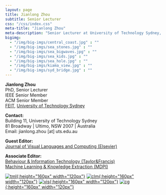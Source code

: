 ```yaml
---
layout: page
title: Jianlong Zhou
subtitle: Senior Lecturer
css: "/css/index.css"
meta-title: "Jianlong Zhou"
meta-description: "Senior Lecturer at University of Technology Sydney, Australia."
bigimg:
  - "/img/big-imgs/central_coast.jpg" : ""
  - "/img/big-imgs/sea_stones.jpg" : ""
  - "/img/big-imgs/sea_bigwaves.jpg" : ""
  - "/img/big-imgs/sea_kids.jpg" : ""
  - "/img/big-imgs/sea_hole.jpg" : ""
  - "/img/big-imgs/kiama_view.jpg" : ""
  - "/img/big-imgs/syd_bridge.jpg" : ""
---
```


**Jianlong Zhou**  
PhD, Senior Lecturer  
IEEE Senior Member   
ACM Senior Member   
[FEIT](https://www.uts.edu.au/about/faculty-engineering-and-information-technology), [University of Technology Sydney](http://www.uts.edu.au)

**Contact:**  
Building 11, University of Technology Sydney  
81 Broadway | Ultimo, NSW 2007 | Australia  
Email: jianlong.zhou [at] uts.edu.au

**Guest Editor:**   
[Journal of Visual Languages and Computing (Elsevier)](https://www.journals.elsevier.com/journal-of-visual-languages-and-computing)       

**Associate Editor:**    
[Behaviour & Information Technology (Taylor&Francis)](https://www.tandfonline.com/action/journalInformation?journalCode=tbit20)  
[Machine Learning & Knowledge Extraction (MDPI)](https://www.mdpi.com/journal/make/editors)

<!----
<div style="text-align:center">
<strong>Quick Links:</strong> &nbsp;&nbsp; 
<a href="http://" role="button" class="btn btn-primary">Python</a> 
<a href="http://" role="button" class="btn btn-primary">Book</a> 
</div>
-->

<!----
 <div style="width:650px; height:200px; overflow:scroll; overflow-x: hidden; overflow-y: hidden;">
      <a href="https://link.springer.com/book/10.1007%2F978-3-319-90403-0">
        <img style=" float:center; display:inline"  src="/img/tml_book.jpg" 
             title="Human and Machine Learning: Visible, Explainable, Trustworthy and Transparent" 
             width="120" height="160" alt="tml_book" hspace="5" /></a>
      <a href="http://link.springer.com/book/10.1007%2F978-3-319-31700-7#page-1">
        <img style=" float:center; display:inline"  src="/img/clm_book.jpg" 
             title="Robust Multimodal Cognitive Load Measurement"
             width="120" height="160" alt="clm_book" hspace="5" /></a>
      <a href="http://www.amazon.com/Gaining-Insights-Into-Volumetric-Visualization/dp/3659134848/ref=sr_1_1?ie=UTF8&amp;qid=1338002123&amp;sr=8-1">
        <img style=" float:center; display:inline"  src="/img/amazon_cover.jpg" 
             title="Gaining Insights Into Volumetric Data Visualization: A Semi-Automatic Transfer Function Generation Approach Using Contour Tree Analyses "
             width="120" height="160" alt="vis_book" hspace="5" /></a>
      <a href="http://www.scutpress.com/book-876.htm">
        <img style=" float:center; display:inline"  src="/img/cgbook.jpg" 
             title="计算机图形学理论与OpenGL编程实践 (Computer Graphics and OpenGL Programming)"
             width="120" height="160" alt="cg_book" /></a>
 </div>
-->

[![tml](/img/tml_book.jpg){:height="160px" width="120px"}](https://link.springer.com/book/10.1007%2F978-3-319-90403-0)
[![clm](/img/clm_book.jpg){:height="160px" width="120px"}](http://link.springer.com/book/10.1007%2F978-3-319-31700-7#page-1)
[![vis](/img/amazon_cover.jpg){:height="160px" width="120px"}](http://www.amazon.com/Gaining-Insights-Into-Volumetric-Visualization/dp/3659134848/ref=sr_1_1?ie=UTF8&amp;qid=1338002123&amp;sr=8-1)
[![cg](/img/cgbook.jpg){:height="160px" width="120px"}](http://www.scutpress.com/book-876.htm)
